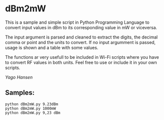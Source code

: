 # dBm2mW

This is a sample and simple script in Python Programming Language 
to convert input values in dBm to its corresponding value in mW or
viceversa.

The input argument is parsed and cleaned to extract the digits,
the decimal comma or point and the units to convert. If no input
argumment is passed, usage is shown and a table with some values.

The functions ar very usefull to be included in Wi-Fi scripts where
you have to convert RF values in both units. Feel free to use or
include it in your own scripts.

*Yago Hansen*

## Samples:

```
python dBm2mW.py 9.23dBm
python dBm2mW.py 1000mW
python dBm2mW.py 9,23 dBm
```

